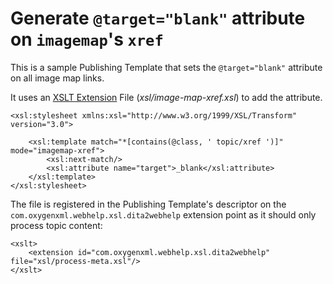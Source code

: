 # Generate `@target="blank"` attribute on `imagemap`'s `xref`
This is a sample Publishing Template that sets the `@target="blank"` attribute on all image map links. 

It uses an 
[XSLT Extension](https://www.oxygenxml.com/doc/versions/23.1/ug-webhelp-responsive/topics/whr-responsive-override-xslt-dita-xslt-import.html) File (_xsl/image-map-xref.xsl_) to add the attribute.

```
<xsl:stylesheet xmlns:xsl="http://www.w3.org/1999/XSL/Transform" version="3.0">
    
    <xsl:template match="*[contains(@class, ' topic/xref ')]" mode="imagemap-xref">
        <xsl:next-match/>
        <xsl:attribute name="target">_blank</xsl:attribute>
    </xsl:template>
</xsl:stylesheet>
```
The file is registered in the Publishing Template's descriptor on the `com.oxygenxml.webhelp.xsl.dita2webhelp` extension point as it should only process topic content:
```
<xslt>
    <extension id="com.oxygenxml.webhelp.xsl.dita2webhelp" file="xsl/process-meta.xsl"/>
</xslt>
```